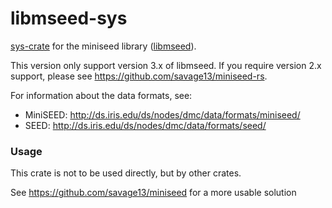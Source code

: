 libmseed-sys
===============

[sys-crate](https://kornel.ski/rust-sys-crate) for the miniseed library ([libmseed](https://github.com/EarthScope/libmseed)).

This version only support version 3.x of libmseed.  If you require version 2.x support, please see https://github.com/savage13/miniseed-rs.

For information about the data formats, see:

- MiniSEED: http://ds.iris.edu/ds/nodes/dmc/data/formats/miniseed/
- SEED: http://ds.iris.edu/ds/nodes/dmc/data/formats/seed/

### Usage

This crate is not to be used directly, but by other crates.

See https://github.com/savage13/miniseed for a more usable solution

